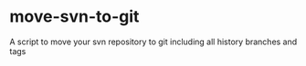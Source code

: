 move-svn-to-git
===============

A script to move your svn repository to git including all history branches and tags
